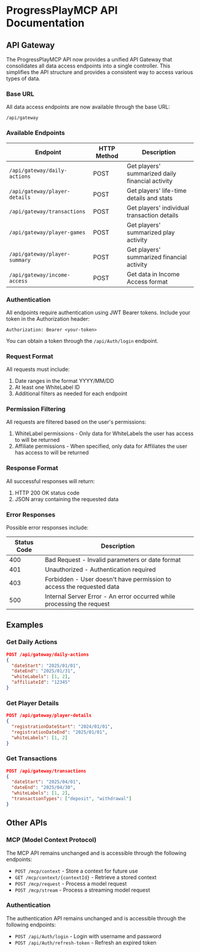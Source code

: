 # ProgressPlayMCP API Documentation

## API Gateway

The ProgressPlayMCP API now provides a unified API Gateway that consolidates all data access endpoints into a single controller. This simplifies the API structure and provides a consistent way to access various types of data.

### Base URL

All data access endpoints are now available through the base URL:

```
/api/gateway
```

### Available Endpoints

| Endpoint | HTTP Method | Description |
|----------|-------------|-------------|
| `/api/gateway/daily-actions` | POST | Get players' summarized daily financial activity |
| `/api/gateway/player-details` | POST | Get players' life-time details and stats |
| `/api/gateway/transactions` | POST | Get players' individual transaction details |
| `/api/gateway/player-games` | POST | Get players' summarized play activity |
| `/api/gateway/player-summary` | POST | Get players' summarized financial activity |
| `/api/gateway/income-access` | POST | Get data in Income Access format |

### Authentication

All endpoints require authentication using JWT Bearer tokens. Include your token in the Authorization header:

```
Authorization: Bearer <your-token>
```

You can obtain a token through the `/api/Auth/login` endpoint.

### Request Format

All requests must include:

1. Date ranges in the format YYYY/MM/DD
2. At least one WhiteLabel ID
3. Additional filters as needed for each endpoint

### Permission Filtering

All requests are filtered based on the user's permissions:

1. WhiteLabel permissions - Only data for WhiteLabels the user has access to will be returned
2. Affiliate permissions - When specified, only data for Affiliates the user has access to will be returned

### Response Format

All successful responses will return:

1. HTTP 200 OK status code
2. JSON array containing the requested data

### Error Responses

Possible error responses include:

| Status Code | Description |
|-------------|-------------|
| 400 | Bad Request - Invalid parameters or date format |
| 401 | Unauthorized - Authentication required |
| 403 | Forbidden - User doesn't have permission to access the requested data |
| 500 | Internal Server Error - An error occurred while processing the request |

## Examples

### Get Daily Actions

```json
POST /api/gateway/daily-actions
{
  "dateStart": "2025/01/01",
  "dateEnd": "2025/01/31",
  "whiteLabels": [1, 2],
  "affiliateId": "12345"
}
```

### Get Player Details

```json
POST /api/gateway/player-details
{
  "registrationDateStart": "2024/01/01",
  "registrationDateEnd": "2025/01/01",
  "whiteLabels": [1, 2]
}
```

### Get Transactions

```json
POST /api/gateway/transactions
{
  "dateStart": "2025/04/01",
  "dateEnd": "2025/04/30",
  "whiteLabels": [1, 2],
  "transactionTypes": ["deposit", "withdrawal"]
}
```

## Other APIs

### MCP (Model Context Protocol)

The MCP API remains unchanged and is accessible through the following endpoints:

- `POST /mcp/context` - Store a context for future use
- `GET /mcp/context/{contextId}` - Retrieve a stored context
- `POST /mcp/request` - Process a model request
- `POST /mcp/stream` - Process a streaming model request

### Authentication

The authentication API remains unchanged and is accessible through the following endpoints:

- `POST /api/Auth/login` - Login with username and password
- `POST /api/Auth/refresh-token` - Refresh an expired token